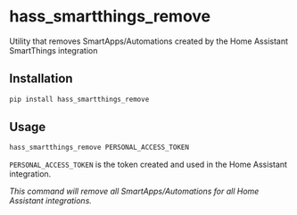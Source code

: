 # hass_smartthings_remove
Utility that removes SmartApps/Automations created by the Home Assistant SmartThings integration

## Installation
```bash
pip install hass_smartthings_remove
```

## Usage
```bash
hass_smartthings_remove PERSONAL_ACCESS_TOKEN
```
`PERSONAL_ACCESS_TOKEN` is the token created and used in the Home Assistant integration.

_This command will remove all SmartApps/Automations for all Home Assistant integrations._